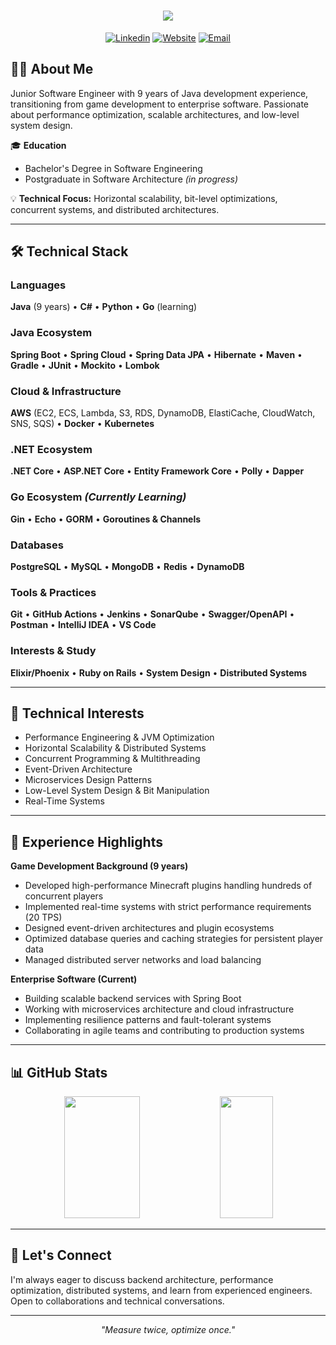 <h1 align="center">
   <img src="https://readme-typing-svg.herokuapp.com/?font=Righteous&size=35&center=true&vCenter=true&width=500&height=70&duration=4000&lines=Hi+there!+I'm+Bernardo+Kunz+👋;Software+Engineer;Backend+Developer" />
</h1>

<div align="center">
  
[![Linkedin](https://img.shields.io/badge/-LinkedIn-0A66C2?style=for-the-badge&logo=Linkedin&logoColor=white)](https://www.linkedin.com/in/bernardokunz)
[![Website](https://img.shields.io/badge/-Portfolio-8F00FF?style=for-the-badge&logo=Google-Chrome&logoColor=white)](https://bkunz.xyz/)
[![Email](https://img.shields.io/badge/-Email-EA4335?style=for-the-badge&logo=Gmail&logoColor=white)](mailto:bernardokunz@gmail.com)

</div>

## 👨‍💻 About Me

Junior Software Engineer with 9 years of Java development experience, transitioning from game development to enterprise software. Passionate about performance optimization, scalable architectures, and low-level system design.

🎓 **Education**
- Bachelor's Degree in Software Engineering
- Postgraduate in Software Architecture *(in progress)*

💡 **Technical Focus:** Horizontal scalability, bit-level optimizations, concurrent systems, and distributed architectures.

---

## 🛠️ Technical Stack

### **Languages**
**Java** (9 years) • **C#** • **Python** • **Go** (learning)

### **Java Ecosystem**
**Spring Boot** • **Spring Cloud** • **Spring Data JPA** • **Hibernate** • **Maven** • **Gradle** • **JUnit** • **Mockito** • **Lombok**

### **Cloud & Infrastructure**
**AWS** (EC2, ECS, Lambda, S3, RDS, DynamoDB, ElastiCache, CloudWatch, SNS, SQS) • **Docker** • **Kubernetes**

### **.NET Ecosystem**
**.NET Core** • **ASP.NET Core** • **Entity Framework Core** • **Polly** • **Dapper**

### **Go Ecosystem** *(Currently Learning)*
**Gin** • **Echo** • **GORM** • **Goroutines & Channels**

### **Databases**
**PostgreSQL** • **MySQL** • **MongoDB** • **Redis** • **DynamoDB**

### **Tools & Practices**
**Git** • **GitHub Actions** • **Jenkins** • **SonarQube** • **Swagger/OpenAPI** • **Postman** • **IntelliJ IDEA** • **VS Code**

### **Interests & Study**
**Elixir/Phoenix** • **Ruby on Rails** • **System Design** • **Distributed Systems**

---

## 🎯 Technical Interests

- Performance Engineering & JVM Optimization
- Horizontal Scalability & Distributed Systems
- Concurrent Programming & Multithreading
- Event-Driven Architecture
- Microservices Design Patterns
- Low-Level System Design & Bit Manipulation
- Real-Time Systems

---

## 💼 Experience Highlights

**Game Development Background (9 years)**
- Developed high-performance Minecraft plugins handling hundreds of concurrent players
- Implemented real-time systems with strict performance requirements (20 TPS)
- Designed event-driven architectures and plugin ecosystems
- Optimized database queries and caching strategies for persistent player data
- Managed distributed server networks and load balancing

**Enterprise Software (Current)**
- Building scalable backend services with Spring Boot
- Working with microservices architecture and cloud infrastructure
- Implementing resilience patterns and fault-tolerant systems
- Collaborating in agile teams and contributing to production systems

---

## 📊 GitHub Stats

<div align="center">
  <img width="49%" height="195px" src="https://github-readme-stats.vercel.app/api?username=javabetatester&show_icons=true&count_private=true&hide_border=true&title_color=8f00ff&icon_color=8f00ff&text_color=c9d1d9&bg_color=0d1117" />
  <img width="41%" height="195px" src="https://github-readme-stats.vercel.app/api/top-langs/?username=javabetatester&layout=compact&hide_border=true&title_color=8f00ff&text_color=c9d1d9&bg_color=0d1117" />
</div>

---

## 💬 Let's Connect

I'm always eager to discuss backend architecture, performance optimization, distributed systems, and learn from experienced engineers. Open to collaborations and technical conversations.

---

<div align="center">
  <i>"Measure twice, optimize once."</i>
</div>
